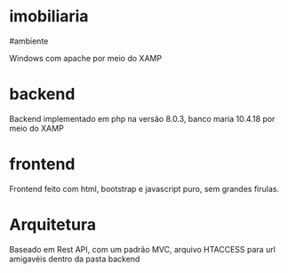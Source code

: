 # imobiliaria

#ambiente

Windows com apache por meio do XAMP

# backend

Backend implementado em php na versão 8.0.3, banco maria 10.4.18 por meio do XAMP

# frontend

Frontend feito com html, bootstrap e javascript puro, sem grandes firulas.

# Arquitetura

Baseado em Rest API, com um padrão MVC, arquivo HTACCESS para url amigavéis dentro da pasta backend
